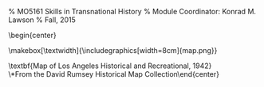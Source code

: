 % MO5161 Skills in Transnational History
% Module Coordinator: Konrad M. Lawson
% Fall, 2015

\begin{center}

\makebox[\textwidth]{\includegraphics[width=8cm]{map.png}}


\textbf{Map of Los Angeles Historical and Recreational, 1942}   
\\*From the David Rumsey Historical Map Collection\end{center}

